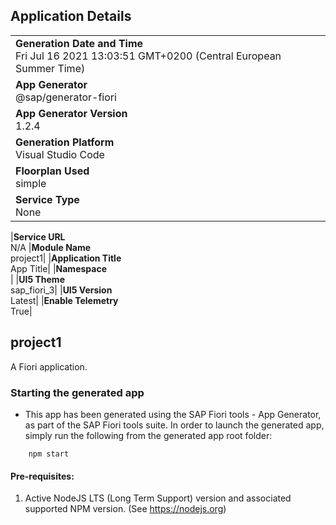 ## Application Details

|                                                                                                  |
| ------------------------------------------------------------------------------------------------ |
| **Generation Date and Time**<br>Fri Jul 16 2021 13:03:51 GMT+0200 (Central European Summer Time) |
| **App Generator**<br>@sap/generator-fiori                                                        |
| **App Generator Version**<br>1.2.4                                                               |
| **Generation Platform**<br>Visual Studio Code                                                    |
| **Floorplan Used**<br>simple                                                                     |
| **Service Type**<br>None                                                                         |

|**Service URL**<br>N/A
|**Module Name**<br>project1|
|**Application Title**<br>App Title|
|**Namespace**<br>|
|**UI5 Theme**<br>sap_fiori_3|
|**UI5 Version**<br>Latest|
|**Enable Telemetry**<br>True|

## project1

A Fiori application.

### Starting the generated app

- This app has been generated using the SAP Fiori tools - App Generator, as part of the SAP Fiori tools suite. In order to launch the generated app, simply run the following from the generated app root folder:

```
    npm start
```

#### Pre-requisites:

1. Active NodeJS LTS (Long Term Support) version and associated supported NPM version. (See https://nodejs.org)
